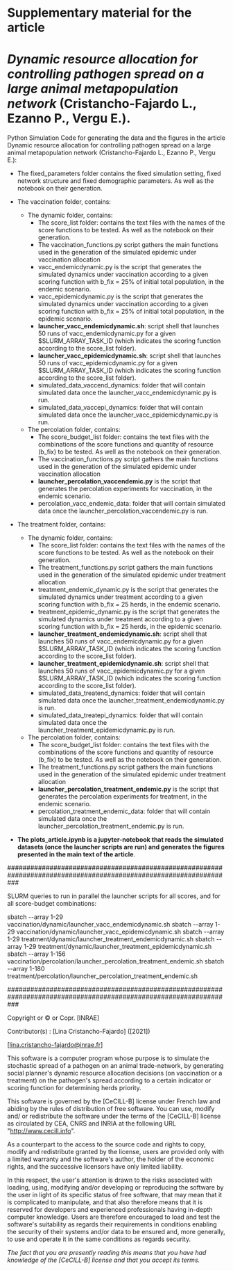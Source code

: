 # Supplementary material for the article
# *Dynamic resource allocation for controlling pathogen spread on a large animal metapopulation network* (Cristancho-Fajardo L., Ezanno P., Vergu E.).
Python Simulation Code for generating the data and the figures in the article Dynamic resource allocation for controlling pathogen spread on a large animal metapopulation network (Cristancho-Fajardo L., Ezanno P., Vergu E.):

- The fixed_parameters folder contains the fixed simulation setting, fixed network structure and fixed demographic parameters. As well as the notebook on their generation. 

- The vaccination folder, contains:

  - The dynamic folder, contains:
    - The score_list folder: contains the text files with the names of the score functions to be tested. As well as the notebook on their generation. 
    - The vaccination_functions.py script gathers the main functions used in the generation of the simulated epidemic under vaccination allocation
    - vacc_endemicdynamic.py is the script that generates the simulated dynamics under vaccination according to a given scoring function with b_fix = 25\% of initial total population, in the endemic scenario.
    - vacc_epidemicdynamic.py is the script that generates the simulated dynamics under vaccination according to a given scoring function with b_fix = 25\% of initial total population, in the epidemic scenario.
    - **launcher_vacc_endemicdynamic.sh**: script shell that launches 50 runs of vacc_endemicdynamic.py for a given $SLURM_ARRAY_TASK_ID (which indicates the scoring function according to the score_list folder).
    - **launcher_vacc_epidemicdynamic.sh**: script shell that launches 50 runs of vacc_epidemicdynamic.py for a given $SLURM_ARRAY_TASK_ID (which indicates the scoring function according to the score_list folder). 
    - simulated_data_vaccend_dynamics: folder that will contain simulated data once the launcher_vacc_endemicdynamic.py is run.
    - simulated_data_vaccepi_dynamics: folder that will contain simulated data once the launcher_vacc_epidemicdynamic.py is run.
  - The percolation folder, contains:
    - The score_budget_list folder: contains the text files with the combinations of the score functions and quantity of resource (b_fix) to be tested. 
      As well as the notebook on their generation. 
    - The vaccination_functions.py script gathers the main functions used in the generation of the simulated epidemic under vaccination allocation
    - **launcher_percolation_vaccendemic.py** is the script that generates the percolation experiments for vaccination, in the endemic scenario.
    - percolation_vacc_endemic_data: folder that will contain simulated data once the launcher_percolation_vaccendemic.py is run.
    
- The treatment folder, contains:

  - The dynamic folder, contains:
      - The score_list folder: contains the text files with the names of the score functions to be tested. As well as the notebook on their generation. 
      - The treatment_functions.py script gathers the main functions used in the generation of the simulated epidemic under treatment allocation
      - treatment_endemic_dynamic.py is the script that generates the simulated dynamics under treatment according to a given scoring function with b_fix = 25 herds, in the endemic scenario.
      - treatment_epidemic_dynamic.py is the script that generates the simulated dynamics under treatment according to a given scoring function with b_fix = 25 herds, in the epidemic scenario.
    - **launcher_treatment_endemicdynamic.sh**: script shell that launches 50 runs of vacc_endemicdynamic.py for a given $SLURM_ARRAY_TASK_ID (which indicates the scoring function according to the score_list folder).
    - **launcher_treatment_epidemicdynamic.sh**: script shell that launches 50 runs of vacc_epidemicdynamic.py for a given $SLURM_ARRAY_TASK_ID (which indicates the scoring function according to the score_list folder). 
    - simulated_data_treatend_dynamics: folder that will contain simulated data once the launcher_treatment_endemicdynamic.py is run.
    - simulated_data_treatepi_dynamics: folder that will contain simulated data once the launcher_treatment_epidemicdynamic.py is run.
  - The percolation folder, contains:
      - The score_budget_list folder: contains the text files with the combinations of the score functions and quantity of resource (b_fix) to be tested. 
        As well as the notebook on their generation. 
      - The treatment_functions.py script gathers the main functions used in the generation of the simulated epidemic under treatment allocation
      - **launcher_percolation_treatment_endemic.py** is the script that generates the percolation experiments for treatment, in the endemic scenario.
      - percolation_treatment_endemic_data: folder that will contain simulated data once the launcher_percolation_treatment_endemic.py is run.
    
-  **The plots_article.ipynb is a jupyter-notebook that reads the simulated datasets (once the launcher scripts are run) and generates the figures presented in the main text of the article**.

###################################################################################################################

SLURM queries to run in parallel the launcher scripts for all scores, and for all score-budget combinations:

sbatch --array 1-29 vaccination/dynamic/launcher_vacc_endemicdynamic.sh
sbatch --array 1-29 vaccination/dynamic/launcher_vacc_epidemicdynamic.sh
sbatch --array 1-29 treatment/dynamic/launcher_treatment_endemicdynamic.sh
sbatch --array 1-29 treatment/dynamic/launcher_treatment_epidemicdynamic.sh
sbatch --array 1-156 vaccination/percolation/launcher_percolation_treatment_endemic.sh
sbatch --array 1-180 treatment/percolation/launcher_percolation_treatment_endemic.sh


###################################################################################################################


Copyright or © or Copr. [INRAE]

Contributor(s) : [Lina Cristancho-Fajardo]  ([2021])

[lina.cristancho-fajardo@inrae.fr]

This software is a computer program whose purpose is to simulate the stochastic spread of a pathogen on an animal trade-network, by generating social planner's dynamic resource allocation decisions (on vaccination or a treatment) on the pathogen's spread according to a certain indicator or scoring function for determining herds priority. 

This software is governed by the [CeCILL-B] license under French law and
abiding by the rules of distribution of free software.  You can  use, 
modify and/ or redistribute the software under the terms of the [CeCILL-B]
license as circulated by CEA, CNRS and INRIA at the following URL
"http://www.cecill.info". 

As a counterpart to the access to the source code and  rights to copy,
modify and redistribute granted by the license, users are provided only
with a limited warranty  and the software's author,  the holder of the
economic rights,  and the successive licensors  have only  limited
liability. 

In this respect, the user's attention is drawn to the risks associated
with loading,  using,  modifying and/or developing or reproducing the
software by the user in light of its specific status of free software,
that may mean  that it is complicated to manipulate,  and  that  also
therefore means  that it is reserved for developers  and  experienced
professionals having in-depth computer knowledge. Users are therefore
encouraged to load and test the software's suitability as regards their
requirements in conditions enabling the security of their systems and/or 
data to be ensured and,  more generally, to use and operate it in the 
same conditions as regards security. 

*The fact that you are presently reading this means that you have had
knowledge of the [CeCILL-B] license and that you accept its terms.*
